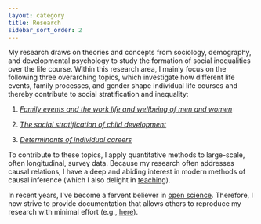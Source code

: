 ```yaml
---
layout: category
title: Research
sidebar_sort_order: 2
---
```


My research draws on theories and concepts from sociology, demography, and developmental psychology to study the formation of social inequalities over the life course. Within this research area, I mainly focus on the following three overarching topics, which investigate how different life events, family processes, and gender shape individual life courses and thereby contribute to social stratification and inequality:

1. *[Family events and the work life and wellbeing of men and women](/events)*

2. *[The social stratification of child development](/develop)*

3. *[Determinants of individual careers](/careers)*

To contribute to these topics, I apply quantitative methods to large-scale, often longitudinal, survey data. Because my research often addresses causal relations, I have a deep and abiding interest in modern methods of causal inference (which I also delight in [teaching](/web-causal-inference)). 

In recent years, I've become a fervent believer in [open science](https://en.wikipedia.org/wiki/Open_science). Therefore, I now strive to provide documentation that allows others to reproduce my research with minimal effort (e.g., [here](https://osf.io/m8trg)).

